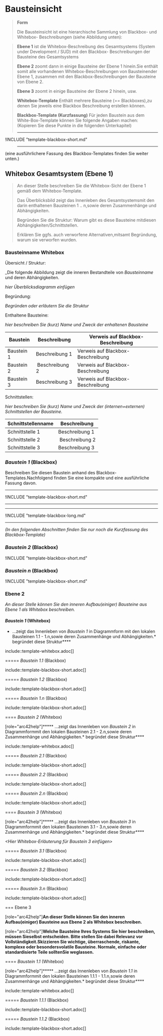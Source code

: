 # Bausteinsicht

> __Form__
> 
> Die Bausteinsicht ist eine hierarchische Sammlung von Blackbox- und Whitebox- Beschreibungen (siehe Abbildung unten):

> **Ebene 1** ist die Whitebox-Beschreibung des Gesamtsystems (System under Development / SUD) mit den Blackbox- Beschreibungen der Bausteine des Gesamtsystems
>
> **Ebene 2** zoomt dann in einige Bausteine der Ebene 1 hinein.Sie enthält somit alle vorhandenen Whitebox-Beschreibungen von Bausteinender Ebene 1, zusammen mit den Blackbox-Beschreibungen der Bausteine von Ebene 2.
>
> **Ebene 3** zoomt in einige Bausteine der Ebene 2 hinein, usw.
>
> __Whitebox-Template__
> Enthält mehrere Bausteine (== Blackboxes),zu denen Sie jeweils eine Blackbox Beschreibung erstellen können.
> 
> __Blackbox-Template (Kurzfassung)__
> Für jeden Baustein aus dem White-Box-Template können Sie folgende Angaben machen: (Kopieren Sie diese Punkte in die folgenden Unterkapitel)
> 
> ----

!INCLUDE "template-blackbox-short.md"

> ----


(eine ausführlichere Fassung des Blackbox-Templates finden Sie weiter unten.)

## Whitebox Gesamtsystem (Ebene 1)

> An dieser Stelle beschreiben Sie die Whitebox-Sicht der Ebene 1 gemäß dem Whitebox-Template.
> 
> Das Überblicksbild zeigt das Innenleben des Gesamtsystemsmit den darin enthaltenen Bausteinen 1 .. n,sowie deren Zusammenhänge und Abhängigkeiten.
> 
> Begründen Sie die Struktur: Warum gibt es diese Bausteine mitdiesen Abhängigkeiten/Schnittstellen.
> 
> Erklären Sie ggfs. auch verworfene Alternativen,mitsamt Begründung, warum sie verworfen wurden.

### __Bausteinname__ Whitebox

Übersicht / Struktur:

_Die folgende Abbildung zeigt die inneren Bestandteile von _Bausteinname_
und deren Abhängigkeiten.

_hier Überblicksdiagramm einfügen_

Begründung:

_Begründen oder erläutern Sie die Struktur_

Enthaltene Bausteine:

_hier beschreiben Sie (kurz) Name und Zweck der enhaltenen Bausteine_


| Baustein | Beschreibung | Verweis auf Blackbox-Beschreibung |
| -------- | ------------ | --------------------------------- |
| Baustein 1 | Beschreibung 1 | Verweis auf Blackbox-Beschreibung |
| Baustein 2 | Beschreibung 2 | Verweis auf Blackbox-Beschreibung |
| Baustein 3 | Beschreibung 3 | Verweis auf Blackbox-Beschreibung |


Schnittstellen:

_hier beschreiben Sie (kurz) Name und Zweck der (internen+externen)
Schnittstellen der Bausteine._

| Schnittstellenname | Beschreibung |
| ------------------ | ------------ |
| Schnittstelle 1 | Beschreibung 1
| Schnittstelle 2 | Beschreibung 2
| Schnittstelle 3 | Beschreibung 3

### _Baustein 1_ (Blackbox)

Beschreiben Sie diesen Baustein anhand des Blackbox-Templates.Nachfolgend finden Sie eine kompakte und eine ausführliche Fassung davon.

----

!INCLUDE "template-blackbox-short.md"

----

----

!INCLUDE "template-blackbox-long.md"

----

*(In den folgenden Abschnitten finden Sie nur noch die Kurzfassung des Blackbox-Template)*

### _Baustein 2_ (Blackbox)

!INCLUDE "template-blackbox-short.md"

### _Baustein n_ (Blackbox)

!INCLUDE "template-blackbox-short.md"

### Ebene 2

*An dieser Stelle können Sie den inneren Aufbau(einiger) Bausteine aus Ebene 1 als Whitebox beschreiben.*

#### _Baustein 1_ (Whitebox)

* ...zeigt das Innenleben von _Baustein 1_ in Diagrammform mit den lokalen Bausteinen 1.1 - 1.n,sowie deren Zusammenhänge und Abhängigkeiten.* begründet diese Struktur****

include::template-whitebox.adoc[]

===== _Baustein 1.1_ (Blackbox)

include::template-blackbox-short.adoc[]

===== _Baustein 1.2_ (Blackbox)

include::template-blackbox-short.adoc[]

===== _Baustein 1.n_ (Blackbox)

include::template-blackbox-short.adoc[]

==== _Baustein 2_ (Whitebox)

[role="arc42help"]***** ...zeigt das Innenleben von _Baustein 2_ in Diagrammformmit den lokalen Bausteinen 2.1 - 2.n,sowie deren Zusammenhänge und Abhängigkeiten.* begründet diese Struktur****

include::template-whitebox.adoc[]

===== _Baustein 2.1_ (Blackbox)

include::template-blackbox-short.adoc[]

===== _Baustein 2.2_ (Blackbox)

include::template-blackbox-short.adoc[]

===== _Baustein 2.n_ (Blackbox)

include::template-blackbox-short.adoc[]

==== _Baustein 3_ (Whitebox)

[role="arc42help"]***** ...zeigt das Innenleben von _Baustein 3_ in Diagrammformmit den lokalen Bausteinen 3.1 - 3.n,sowie deren Zusammenhänge und Abhängigkeiten.* begründet diese Struktur****

_<Hier Whitebox-Erläuterung für Baustein 3 einfügen>_

===== _Baustein 3.1_ (Blackbox)

include::template-blackbox-short.adoc[]

===== _Baustein 3.2_ (Blackbox)

include::template-blackbox-short.adoc[]

===== _Baustein 3.n_ (Blackbox)

include::template-blackbox-short.adoc[]

=== Ebene 3

[role="arc42help"]****An dieser Stelle können Sie den inneren Aufbau(einiger) Bausteine aus Ebene 2 als Whitebox beschreiben.****

[role="arc42help"]****Welche Bausteine Ihres Systems Sie hier beschreiben, müssen Sieselbst entscheiden. Bitte stellen Sie dabei Relevanz vor Vollständigkeit.Skizzieren Sie wichtige, überraschende, riskante, komplexe oder besondersvolatile Bausteine. Normale, einfache oder standardisierte Teile solltenSie weglassen.****

==== _Baustein 1.1_ (Whitebox)

[role="arc42help"]***** ...zeigt das Innenleben von _Baustein 1.1_ in Diagrammformmit den lokalen Bausteinen 1.1.1 - 1.1.n,sowie deren Zusammenhänge und Abhängigkeiten.* begründet diese Struktur****

include::template-whitebox.adoc[]

===== _Baustein 1.1.1_ (Blackbox)

include::template-blackbox-short.adoc[]

===== _Baustein 1.1.2_ (Blackbox)

include::template-blackbox-short.adoc[]
